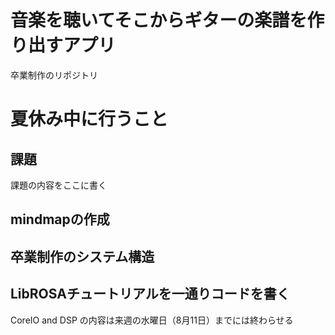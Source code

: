 # 音楽を聴いてそこからギターの楽譜を作り出すアプリ
卒業制作のリポジトリ
# 夏休み中に行うこと
## 課題
課題の内容をここに書く
## mindmapの作成
## 卒業制作のシステム構造
## LibROSAチュートリアルを一通りコードを書く
CoreIO and DSP の内容は来週の水曜日（8月11日）までには終わらせる

